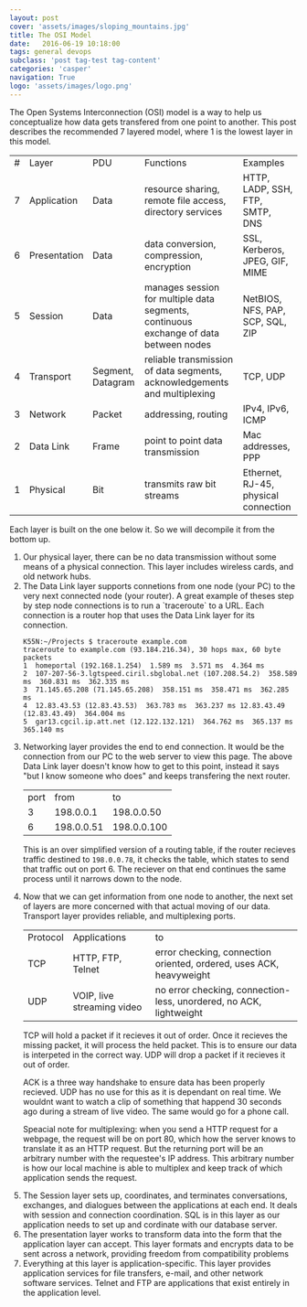 ```yaml
---
layout: post
cover: 'assets/images/sloping_mountains.jpg'
title: The OSI Model
date:   2016-06-19 10:18:00
tags: general devops
subclass: 'post tag-test tag-content'
categories: 'casper'
navigation: True
logo: 'assets/images/logo.png'
---
```


The Open Systems Interconnection (OSI) model is a way to help us conceptualize how data gets transfered from one point to another. This post describes the recommended 7 layered model, where 1 is the lowest layer in this model.

<table style="width:100%">
  <tr>
    <td>#</td>
    <td>Layer</td>
    <td>PDU</td> 
    <td>Functions</td>
    <td>Examples</td>
  </tr>
  <tr>
    <td>7</td>
    <td>Application</td>
    <td>Data</td> 
    <td>resource sharing, remote file access, directory services</td>
    <td>HTTP, LADP, SSH, FTP, SMTP, DNS</td>
  </tr>
  <tr>
    <td>6</td>
    <td>Presentation</td>
    <td>Data</td> 
    <td>data conversion, compression, encryption</td>
    <td>SSL, Kerberos, JPEG, GIF, MIME</td>
  </tr>
  <tr>
    <td>5</td>
    <td>Session</td>
    <td>Data</td> 
    <td>manages session for multiple data segments, continuous exchange of data between nodes</td>
    <td>NetBIOS, NFS, PAP, SCP, SQL, ZIP</td>
  </tr>
  <tr>
    <td>4</td>
    <td>Transport</td>
    <td>Segment, Datagram</td> 
    <td>reliable transmission of data segments, acknowledgements and multiplexing</td>
    <td>TCP, UDP</td>
  </tr>
  <tr>
    <td>3</td>
    <td>Network</td>
    <td>Packet</td> 
    <td>addressing, routing</td>
    <td>IPv4, IPv6, ICMP</td>
  </tr>
  <tr>
    <td>2</td>
    <td>Data Link</td>
    <td>Frame</td> 
    <td>point to point data transmission</td>
    <td>Mac addresses, PPP</td>
  </tr>
  <tr>
    <td>1</td>
    <td>Physical</td>
    <td>Bit</td>
    <td>transmits raw bit streams</td>
    <td>Ethernet, RJ-45, physical connection</td>
  </tr>
</table>

Each layer is built on the one below it. So we will decompile it from the bottom up.
<ol>
  <li>Our physical layer, there can be no data transmission without some means of a physical connection. This layer includes wireless cards, and old network hubs.</li>
  <li>The Data Link layer supports connetions from one node (your PC) to the very next connected node (your router). A great example of theses step by step node connections is to run a `traceroute` to a URL. Each connection is a router hop that uses the Data Link layer for its connection.


````
K55N:~/Projects $ traceroute example.com
traceroute to example.com (93.184.216.34), 30 hops max, 60 byte packets
1  homeportal (192.168.1.254)  1.589 ms  3.571 ms  4.364 ms
2  107-207-56-3.lgtspeed.ciril.sbglobal.net (107.208.54.2)  358.589 ms  360.831 ms  362.335 ms
3  71.145.65.208 (71.145.65.208)  358.151 ms  358.471 ms  362.285 ms
4  12.83.43.53 (12.83.43.53)  363.783 ms  363.237 ms 12.83.43.49 (12.83.43.49)  364.004 ms
5  gar13.cgcil.ip.att.net (12.122.132.121)  364.762 ms  365.137 ms  365.140 ms
````
  </li>
  <li>Networking layer provides the end to end connection. It would be the connection from our PC to the web server to view this page. The above Data Link layer doesn't know how to get to this point, instead it says "but I know someone who does" and keeps transfering the next router. 
  
<table style="width:100%">
  <tr>
    <td>port</td>
    <td>from</td>
    <td>to</td> 
  </tr>
  <tr>
    <td>3</td>
    <td>198.0.0.1</td>
    <td>198.0.0.50</td> 
  </tr>
  <tr>
    <td>6</td>
    <td>198.0.0.51</td>
    <td>198.0.0.100</td> 
  </tr>
</table>

  This is an over simplified version of a routing table, if the router recieves traffic destined to `198.0.0.78`, it checks the table, which states to send that traffic out on port 6. The reciever on that end continues the same process until it narrows down to the node.
  </li>
  <li>Now that we can get information from one node to another, the next set of layers are more concerned with that actual moving of our data. Transport layer provides reliable, and multiplexing ports.
  
<table>
  <tr>
    <td>Protocol</td>
    <td>Applications</td>
    <td>to</td> 
  </tr>
  <tr>
    <td>TCP</td>
    <td>HTTP, FTP, Telnet</td>
    <td>error checking, connection oriented, ordered, uses ACK, heavyweight</td> 
  </tr>
  <tr>
    <td>UDP</td>
    <td>VOIP, live streaming video</td>
    <td>no error checking, connection-less, unordered, no ACK, lightweight</td> 
  </tr>
</table>

  TCP will hold a packet if it recieves it out of order. Once it recieves the missing packet, it will process the held packet. This is to ensure our data is interpeted in the correct way. UDP will drop a packet if it recieves it out of order.
  
  ACK is a three way handshake to ensure data has been properly recieved. UDP has no use for this as it is dependant on real time. We wouldnt want to watch a clip of something that happend 30 seconds ago during a stream of live video. The same would go for a phone call.

  Speacial note for multiplexing: when you send a HTTP request for a webpage, the request will be on port 80, which how the server knows to translate it as an HTTP request. But the returning port will be an arbitrary number with the requestee's IP address. This arbitrary number is how our local machine is able to multiplex and keep track of which application sends the request.
  </li>
  <li>The Session layer sets up, coordinates, and terminates conversations, exchanges, and dialogues between the applications at each end. It deals with session and connection coordination. SQL is in this layer as our application needs to set up and cordinate with our database server.</li>
  <li>The presentation layer works to transform data into the form that the application layer can accept. This layer formats and encrypts data to be sent across a network, providing freedom from compatibility problems</li>
  <li>Everything at this layer is application-specific. This layer provides application services for file transfers, e-mail, and other network software services. Telnet and FTP are applications that exist entirely in the application level.</li>
</ol>













